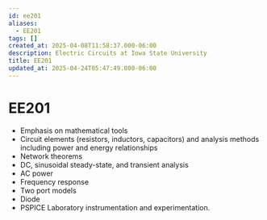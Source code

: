 ```yaml
---
id: ee201
aliases:
  - EE201
tags: []
created_at: 2025-04-08T11:58:37.000-06:00
description: Electric Circuits at Iowa State University
title: EE201
updated_at: 2025-04-24T05:47:49.000-06:00
---
```


# EE201

- Emphasis on mathematical tools
- Circuit elements (resistors, inductors, capacitors) and analysis methods including power and energy relationships
- Network theorems
- DC, sinusoidal steady-state, and transient analysis
- AC power
- Frequency response
- Two port models
- Diode
- PSPICE Laboratory instrumentation and experimentation.
